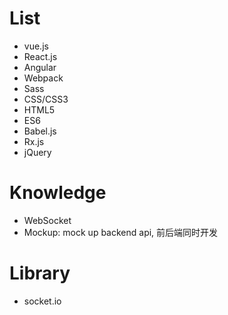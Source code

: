 # List

* vue.js
* React.js
* Angular
* Webpack
* Sass
* CSS/CSS3
* HTML5
* ES6
* Babel.js
* Rx.js
* jQuery

# Knowledge

* WebSocket
* Mockup: mock up backend api, 前后端同时开发

# Library

* socket.io



